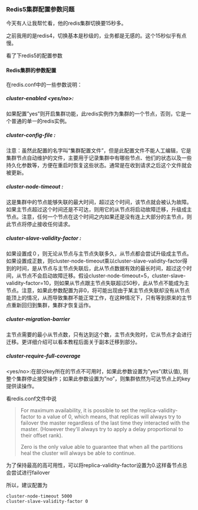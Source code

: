 ### Redis5集群配置参数问题

今天有人让我帮忙看，他的redis集群切换要15秒多。

之前我用的是redis4，切换基本是秒级的，业务都是无感的。这个15秒似乎有点慢。

看了下redis5的配置参数

#### Redis集群的参数配置

在redis.conf中的一些参数说明：

##### cluster-enabled <yes/no>:

如果配置”yes”则开启集群功能，此redis实例作为集群的一个节点，否则，它是一个普通的单一的redis实例。

##### cluster-config-file :

注意：虽然此配置的名字叫“集群配置文件”，但是此配置文件不能人工编辑，它是集群节点自动维护的文件，主要用于记录集群中有哪些节点、他们的状态以及一些持久化参数等，方便在重启时恢复这些状态。通常是在收到请求之后这个文件就会被更新。

##### cluster-node-timeout :

这是集群中的节点能够失联的最大时间，超过这个时间，该节点就会被认为故障。如果主节点超过这个时间还是不可达，则用它的从节点将启动故障迁移，升级成主节点。注意，任何一个节点在这个时间之内如果还是没有连上大部分的主节点，则此节点将停止接收任何请求。

##### cluster-slave-validity-factor :

如果设置成０，则无论从节点与主节点失联多久，从节点都会尝试升级成主节点。如果设置成正数，则cluster-node-timeout乘以cluster-slave-validity-factor得到的时间，是从节点与主节点失联后，此从节点数据有效的最长时间，超过这个时间，从节点不会启动故障迁移。假设cluster-node-timeout=5，cluster-slave-validity-factor=10，则如果从节点跟主节点失联超过50秒，此从节点不能成为主节点。注意，如果此参数配置为非0，将可能出现由于某主节点失联却没有从节点能顶上的情况，从而导致集群不能正常工作，在这种情况下，只有等到原来的主节点重新回归到集群，集群才恢复运作。

##### cluster-migration-barrier

主节点需要的最小从节点数，只有达到这个数，主节点失败时，它从节点才会进行迁移。更详细介绍可以看本教程后面关于副本迁移到部分。

##### cluster-require-full-coverage

<yes/no>:在部分key所在的节点不可用时，如果此参数设置为”yes”(默认值),
则整个集群停止接受操作；如果此参数设置为”no”，则集群依然为可达节点上的key提供读操作。



看redis.conf文件中说

> For maximum availability, it is possible to set the replica-validity-factor
>to a value of 0, which means, that replicas will always try to failover the
>master regardless of the last time they interacted with the master.
> (However they'll always try to apply a delay proportional to their
> offset rank).
>
> Zero is the only value able to guarantee that when all the partitions heal
> the cluster will always be able to continue.

为了保持最高的高可用性，可以将replica-validity-factor设置为0.这样备节点总会尝试进行failover 

所以，建议配置为

```
cluster-node-timeout 5000
cluster-slave-validity-factor 0
```


